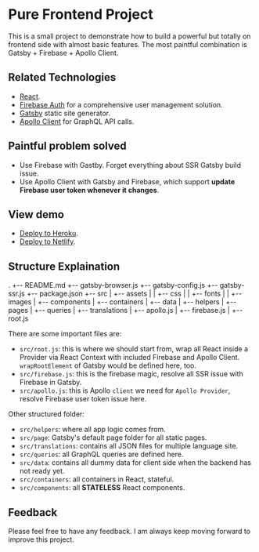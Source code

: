 
# Pure Frontend Project

This is a small project to demonstrate how to build a powerful but totally on frontend side with almost basic features.
The most paintful combination is Gatsby + Firebase + Apollo Client.

## Related Technologies

- [React](https://reactjs.org/).
- [Firebase Auth](https://firebase.google.com/docs/auth) for a comprehensive user management solution.
- [Gatsby](gatsbyjs.org/) static site generator.
- [Apollo Client](https://www.apollographql.com/docs/react/) for GraphQL API calls.

## Paintful problem solved

- Use Firebase with Gastby. Forget everything about SSR Gatsby build issue.
- Use Apollo Client with Gatsby and Firebase, which support **update Firebase user token whenever it changes**.

## View demo

- [Deploy to Heroku](link).
- [Deploy to Netlify](link).

## Structure Explaination

.
+-- README.md
+-- gatsby-browser.js
+-- gatsby-config.js
+-- gatsby-ssr.js
+-- package.json
+-- src
|     +-- assets
|     |     +-- css
|     |     +-- fonts
|     |     +-- images
|     +-- components
|     +-- containers
|     +-- data
|     +-- helpers
|     +-- pages
|     +-- queries
|     +-- translations
|     +-- apollo.js
|     +-- firebase.js
|     +-- root.js

There are some important files are:
+ `src/root.js`: this is where we should start from, wrap all React inside a Provider via React Context with included Firebase and Apollo Client. `wrapRootElement` of Gatsby would be defined here, too.
+ `src/firebase.js`: this is the firebase magic, resolve all SSR issue with Firebase in Gatsby.
+ `src/apollo.js`: this is Apollo `client` we need for `Apollo Provider`, resolve Firebase user token issue here.

Other structured folder:
- `src/helpers`: where all app logic comes from.
- `src/page`: Gatsby's default page folder for all static pages.
- `src/translations`: contains all JSON files for multiple language site.
- `src/queries`: all GraphQL queries are defined here.
- `src/data`: contains all dummy data for client side when the backend has not ready yet.
- `src/containers`: all containers in React, stateful.
- `src/components`: all **STATELESS** React components.

## Feedback
Please feel free to have any feedback. I am always keep moving forward to improve this project.
